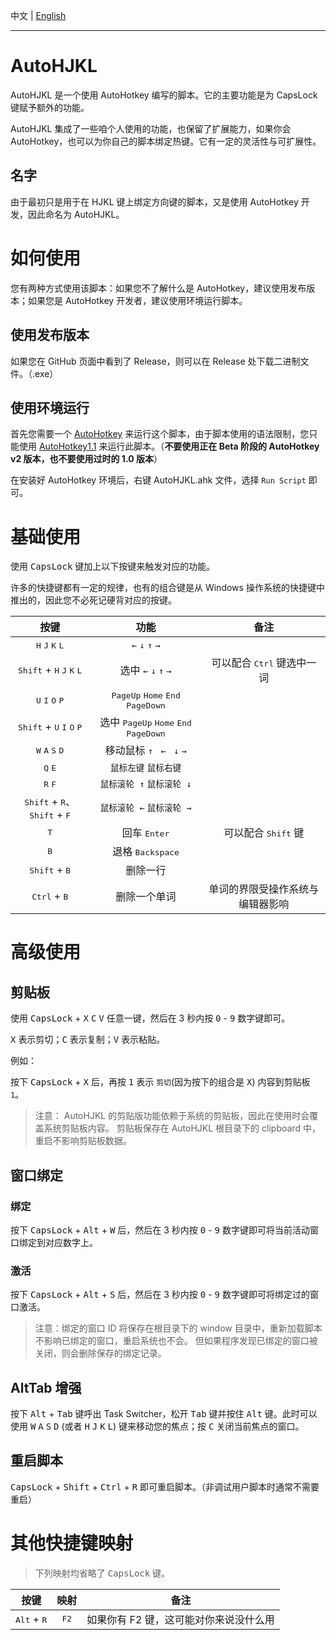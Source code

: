 中文 | [English](READEME.EN.md)

---

# AutoHJKL

AutoHJKL 是一个使用 AutoHotkey 编写的脚本。它的主要功能是为 CapsLock 键赋予额外的功能。

AutoHJKL 集成了一些咱个人使用的功能，也保留了扩展能力，如果你会 AutoHotkey，也可以为你自己的脚本绑定热键。它有一定的灵活性与可扩展性。

## 名字

由于最初只是用于在 HJKL 键上绑定方向键的脚本，又是使用 AutoHotkey 开发，因此命名为 AutoHJKL。

# 如何使用

您有两种方式使用该脚本：如果您不了解什么是 AutoHotkey，建议使用发布版本；如果您是 AutoHotkey 开发者，建议使用环境运行脚本。

## 使用发布版本

如果您在 GitHub 页面中看到了 Release，则可以在 Release 处下载二进制文件。（.exe）

## 使用环境运行

首先您需要一个 [AutoHotkey](https://www.autohotkey.com/) 来运行这个脚本，由于脚本使用的语法限制，您只能使用 [AutoHotkey1.1](https://www.autohotkey.com/download/ahk-install.exe) 来运行此脚本。（**不要使用正在 Beta 阶段的 AutoHotkey v2 版本，也不要使用过时的 1.0 版本**）

在安装好 AutoHotkey 环境后，右键 AutoHJKL.ahk 文件，选择 `Run Script` 即可。

# 基础使用

使用 <kbd>CapsLock</kbd> 键加上以下按键来触发对应的功能。

许多的快捷键都有一定的规律，也有的组合键是从 Windows 操作系统的快捷键中推出的，因此您不必死记硬背对应的按键。

|按键|功能|备注|
|:-:|:-:|:-:|
|<kbd>H</kbd> <kbd>J</kbd> <kbd>K</kbd> <kbd>L</kbd>|`←` `↓` `↑` `→`||
|<kbd>Shift</kbd> + <kbd>H</kbd> <kbd>J</kbd> <kbd>K</kbd> <kbd>L</kbd>|选中 `←` `↓` `↑` `→`|可以配合 <kbd>Ctrl</kbd> 键选中一词|
|<kbd>U</kbd> <kbd>I</kbd> <kbd>O</kbd> <kbd>P</kbd>|<kbd>PageUp</kbd> <kbd>Home</kbd> <kbd>End</kbd> <kbd>PageDown</kbd>||
|<kbd>Shift</kbd> + <kbd>U</kbd> <kbd>I</kbd> <kbd>O</kbd> <kbd>P</kbd>|选中 <kbd>PageUp</kbd> <kbd>Home</kbd> <kbd>End</kbd> <kbd>PageDown</kbd>||
|<kbd>W</kbd> <kbd>A</kbd> <kbd>S</kbd> <kbd>D</kbd>|移动鼠标 `↑ ` `← ` `↓`  `→`||
|<kbd>Q</kbd> <kbd>E</kbd>|`鼠标左键` `鼠标右键`||
|<kbd>R</kbd> <kbd>F</kbd>|`鼠标滚轮 ↑` `鼠标滚轮 ↓`||
|<kbd>Shift</kbd> + <kbd>R</kbd>、<kbd>Shift</kbd> + <kbd>F</kbd>|`鼠标滚轮 ←` `鼠标滚轮 →`||
|<kbd>T</kbd>|回车 <kbd>Enter</kbd>|可以配合 <kbd>Shift</kbd> 键|
|<kbd>B</kbd>|退格 <kbd>Backspace</kbd>||
|<kbd>Shift</kbd> + <kbd>B</kbd>|删除一行||
|<kbd>Ctrl</kbd> + <kbd>B</kbd>|删除一个单词|单词的界限受操作系统与编辑器影响|

# 高级使用

## 剪贴板

使用 <kbd>CapsLock</kbd> + <kbd>X</kbd> <kbd>C</kbd> <kbd>V</kbd> 任意一键，然后在 3 秒内按 <kbd>0</kbd> - <kbd>9</kbd> 数字键即可。

<kbd>X</kbd> 表示剪切；<kbd>C</kbd> 表示复制；<kbd>V</kbd> 表示粘贴。

例如：

按下 <kbd>CapsLock</kbd> + <kbd>X</kbd> 后，再按 <kbd>1</kbd> 表示 `剪切`(因为按下的组合是 <kbd>X</kbd>) 内容到剪贴板 `1`。

> 注意： AutoHJKL 的剪贴版功能依赖于系统的剪贴板，因此在使用时会覆盖系统剪贴板内容。
> 剪贴板保存在 AutoHJKL 根目录下的 clipboard 中，重启不影响剪贴板数据。

## 窗口绑定

### 绑定

按下 <kbd>CapsLock</kbd> + <kbd>Alt</kbd> + <kbd>W</kbd> 后，然后在 3 秒内按 <kbd>0</kbd> - <kbd>9</kbd> 数字键即可将当前活动窗口绑定到对应数字上。

### 激活

按下 <kbd>CapsLock</kbd> + <kbd>Alt</kbd> + <kbd>S</kbd> 后，然后在 3 秒内按 <kbd>0</kbd> - <kbd>9</kbd> 数字键即可将绑定过的窗口激活。

> 注意：绑定的窗口 ID 将保存在根目录下的 window 目录中，重新加载脚本不影响已绑定的窗口，重启系统也不会。
> 但如果程序发现已绑定的窗口被关闭，则会删除保存的绑定记录。

## AltTab 增强

按下 <kbd>Alt</kbd> + <kbd>Tab</kbd> 键呼出 Task Switcher，松开 <kbd>Tab</kbd> 键并按住 <kbd>Alt</kbd> 键。此时可以使用 <kbd>W</kbd> <kbd>A</kbd> <kbd>S</kbd> <kbd>D</kbd> (或者 <kbd>H</kbd> <kbd>J</kbd> <kbd>K</kbd> <kbd>L</kbd>) 键来移动您的焦点；按 <kbd>C</kbd> 关闭当前焦点的窗口。

## 重启脚本

<kbd>CapsLock</kbd> + <kbd>Shift</kbd> + <kbd>Ctrl</kbd> + <kbd>R</kbd> 即可重启脚本。（非调试用户脚本时通常不需要重启）

# 其他快捷键映射

> 下列映射均省略了 <kbd>CapsLock</kbd> 键。

|按键|映射|备注|
|:-:|:-:|:-:|
|<kbd>Alt</kbd> + <kbd>R</kbd>|<kbd>F2</kbd>|如果你有 F2 键，这可能对你来说没什么用|
